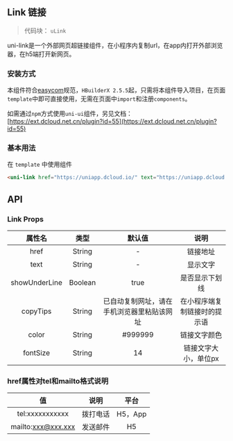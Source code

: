 

## Link 链接
> 代码块： `uLink`


uni-link是一个外部网页超链接组件，在小程序内复制url，在app内打开外部浏览器，在h5端打开新网页。

### 安装方式

本组件符合[easycom](https://uniapp.dcloud.io/collocation/pages?id=easycom)规范，`HBuilderX 2.5.5`起，只需将本组件导入项目，在页面`template`中即可直接使用，无需在页面中`import`和注册`components`。

如需通过`npm`方式使用`uni-ui`组件，另见文档：[https://ext.dcloud.net.cn/plugin?id=55](https://ext.dcloud.net.cn/plugin?id=55)

### 基本用法

在 ``template`` 中使用组件

```html
<uni-link href="https://uniapp.dcloud.io/" text="https://uniapp.dcloud.io/"></uni-link>
```

## API

### Link Props

|属性名				|类型		|默认值										|说明							|
|:-:					|:-:		|:-:										|:-:							|
|href					|String	|-											|链接地址						|
|text					|String	|-											|显示文字						|
|showUnderLine|Boolean|true										|是否显示下划线					|
|copyTips			|String	|已自动复制网址，请在手机浏览器里粘贴该网址	|在小程序端复制链接时的提示语	|
|color				|String	|#999999								|链接文字颜色					|
|fontSize			|String	|14											|链接文字大小，单位px			|

### href属性对tel和mailto格式说明

|值									|说明							|平台					|
|:-:								|:-:							|:-:					|
|tel:xxxxxxxxxxx		|拨打电话					|H5，App			|
|mailto:xxx@xxx.xxx	|发送邮件					|H5						|
